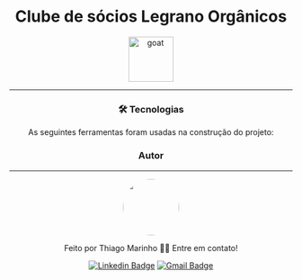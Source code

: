 <div align="center">
<h1>Clube de sócios Legrano Orgânicos</h1>

<a href="https://www.legrano.com.br">
  <img
    height="80"
    width="80"
    alt="goat"
    src="https://www.google.com/imgres?imgurl=https%3A%2F%2Fstatic.goomer.app%2Fstores%2F34952%2Fproducts%2Fmobile_menu%2Ftemplates%2F46517%2Flogo_v1593452968.png&imgrefurl=https%3A%2F%2Flegrano-organicos.goomer.app%2Fmenu&tbnid=N8d2NQ-tdqc5-M&vet=12ahUKEwiCsMT9mqfxAhVQCrkGHXZNABkQMygAegQIARBB..i&docid=7mtOxsd5NdxTCM&w=350&h=196&q=legrano%20org%C3%A2nicos&ved=2ahUKEwiCsMT9mqfxAhVQCrkGHXZNABkQMygAegQIARBB"
  />
</a>

<hr />



### 🛠 Tecnologias

As seguintes ferramentas foram usadas na construção do projeto:

### Autor
---

 <img style="border-radius: 50%;" src="https://avatars3.githubusercontent.com/u/380327?s=460&u=61b426b901b8fe02e12019b1fdb67bf0072d4f00&v=4" width="100px;" alt=""/>

Feito por Thiago Marinho 👋🏽 Entre em contato!

[![Linkedin Badge](https://img.shields.io/badge/-Thiago-blue?style=flat-square&logo=Linkedin&logoColor=white&link=https://www.linkedin.com/in/tgmarinho/)](https://www.linkedin.com/in/tgmarinho/) 
[![Gmail Badge](https://img.shields.io/badge/-tgmarinho@gmail.com-c14438?style=flat-square&logo=Gmail&logoColor=white&link=mailto:tgmarinho@gmail.com)](mailto:tgmarinho@gmail.com)



